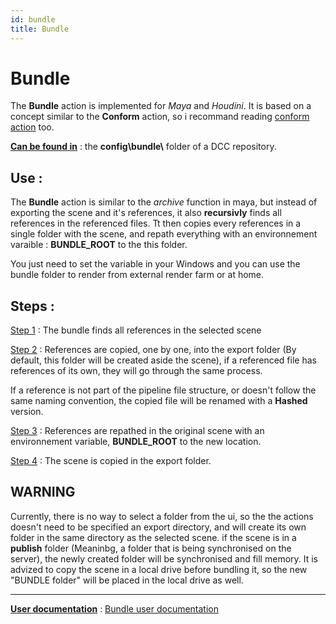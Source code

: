 ```yaml
---
id: bundle
title: Bundle
---
```



# Bundle

The **Bundle** action is implemented for *Maya* and *Houdini*. It is based on a concept similar to the **Conform** action, so i recommand reading [conform action](.\conform.md) too.


<u>**Can be found in**</u> : the **config\bundle\\** folder of a DCC repository.


## Use :

The **Bundle** action is similar to the *archive* function in maya, but instead of exporting the scene and it's references, it also **recursivly** finds all references in the referenced files. Tt then copies every references in a single folder with the scene, and repath everything with an environnement varaible : **BUNDLE_ROOT** to the this folder.

You just need to set the variable in your Windows and you can use the bundle folder to render from external render farm or at home.


## Steps :

<u>Step 1</u> :
The bundle finds all references in the selected scene

<u>Step 2</u> :
References are copied, one by one, into the export folder (By default, this folder will be created aside the scene), if a referenced file has references of its own, they will go through the same process.

If a reference is not part of the pipeline file structure, or doesn't follow the same naming convention, the copied file will be renamed with a **Hashed** version.

<u>Step 3</u> :
References are repathed in the original scene with an environnement variable, **BUNDLE_ROOT** to the new location.
 
<u>Step 4</u> :
The scene is copied in the export folder.

## WARNING

Currently, there is no way to select a folder from the ui, so the the actions doesn't need to be specified an export directory, and will create its own folder in the same directory as the selected scene. if the scene is in a **publish** folder (Meaninbg, a folder that is being synchronised on the server), the newly created folder will be synchronised and fill memory.
It is advized to copy the scene in a local drive before bundling it, so the new "BUNDLE folder" will be placed in the local drive as well.

___

<u>**User documentation**</u> : [Bundle user documentation](../../../user/action.md)